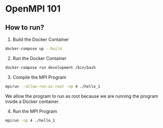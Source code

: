 # OpenMPI 101
 
## How to run?
1. Build the Docker Container
```bash
docker-compose up --build
```

2. Run the Docker Container
```bash
docker-compose run development /bin/bash
```

3. Compile the MPI Program
```bash
mpirun --allow-run-as-root -np 4 ./hello_1
```
We allow the program to run as root because we are running the program inside a Docker container.

4. Run the MPI Program
```bash
mpirun -np 4 ./hello_1
```

